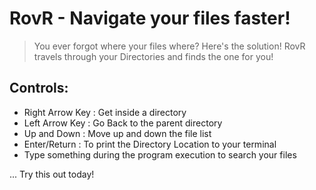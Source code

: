 # RovR - Navigate your files faster!

> You ever forgot where your files where? Here's the solution! RovR travels through your Directories and finds the one for you!

## Controls:

- Right Arrow Key : Get inside a directory
- Left Arrow Key : Go Back to the parent directory
- Up and Down : Move up and down the file list
- Enter/Return : To print the Directory Location to your terminal
- Type something during the program execution to search your files

...
Try this out today!
